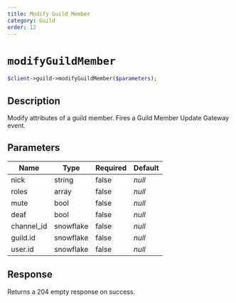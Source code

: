 ```yaml
---
title: Modify Guild Member
category: Guild
order: 12
---
```


# `modifyGuildMember`

```php
$client->guild->modifyGuildMember($parameters);
```

## Description

Modify attributes of a guild member.  Fires a Guild Member Update Gateway event.

## Parameters


Name | Type | Required | Default
--- | --- | --- | ---
nick | string | false | *null*
roles | array | false | *null*
mute | bool | false | *null*
deaf | bool | false | *null*
channel_id | snowflake | false | *null*
guild.id | snowflake | false | *null*
user.id | snowflake | false | *null*

## Response

Returns a 204 empty response on success.

